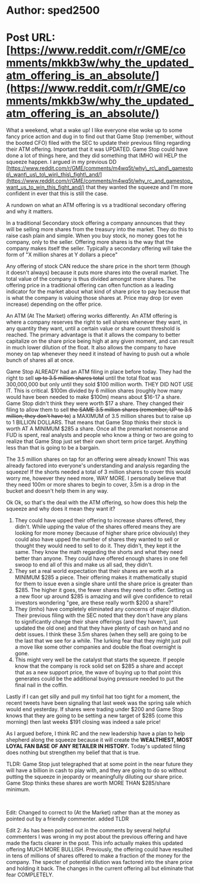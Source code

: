 # Author: sped2500
# Post URL: [https://www.reddit.com/r/GME/comments/mkkb3w/why_the_updated_atm_offering_is_an_absolute/](https://www.reddit.com/r/GME/comments/mkkb3w/why_the_updated_atm_offering_is_an_absolute/)


What a weekend, what a wake up!  I like everyone else woke up to some fancy price action and dug in to find out that Game Stop (remember, without the booted CFO) filed with the SEC to update their previous filing regarding their ATM offering.  Important that it was UPDATED.  Game Stop could have done a lot of things here, and they did something that IMHO will HELP the squeeze happen.  I argued in my previous DD [https://www.reddit.com/r/GME/comments/m4wq5t/why\_rc\_and\_gamestop\_want\_us\_to\_win\_this\_fight\_and/](https://www.reddit.com/r/GME/comments/m4wq5t/why_rc_and_gamestop_want_us_to_win_this_fight_and/) that they wanted the squeeze and I'm more confident in ever that this is still the case.

A rundown on what an ATM offering is vs a traditional secondary offering and why it matters.

In a traditional Secondary stock offering a company announces that they will be selling more shares from the treasury into the market.  They do this to raise cash plain and simple.  When you buy stock, no money goes tot he company, only to the seller.  Offering more shares is the way that the company makes itself the seller.  Typically a secondary offering will take the form of "X million shares at Y dollars a piece"

Any offering of stock CAN reduce the share price in the short term (though it doesn't always) because it puts more shares into the overall market.  The total value of the company is thus divided amongst more shares.  The offering price in a traditional offering can often function as a leading indicator for the market about what kind of share price to pay because that is what the company is valuing those shares at.  Price may drop (or even increase) depending on the offer price.

An ATM (At The Market) offering works differently.  An ATM offering is where a company reserves the right to sell shares whenever they want, in any quantity they want, until a certain value or share count threshold is reached.  The primary advantage is that it allows the company to better capitalize on the share price being high at any given moment, and can result in much lower dilution of the float.  It also allows the company to have money on tap whenever they need it instead of having to push out a whole bunch of shares all at once.

Game Stop ALREADY had an ATM filing in place before today.  They had the right to sell ~~up to 3.5 million shares total~~ until the total float was 300,000,000 but only until they sold $100 million worth.  THEY DID NOT USE IT.  This is critical.  $100m divided by 6 million shares (roughly how many would have been needed to make $100m)  means about $16-17 a share.  Game Stop didn't think they were worth $17 a share.  They changed their filing to allow them to sell ~~the SAME 3.5 million shares (remember, UP to 3.5 million, they don't have to~~) a MAXIMUM of 3.5 million shares but to raise up to 1 BILLION DOLLARS.  That means that Game Stop thinks their stock is worth AT A MINIMUM $285 a share.  Once all the premarket nonsense and FUD is spent, real analysts and people who know a thing or two are going to realize that Game Stop just set their own short term price target.  Anything less than that is going to be a bargain.

The 3.5 million shares on tap for an offering were already known!  This was already factored into everyone's understanding and analysis regarding the squeeze!  If the shorts needed a total of 3 million shares to cover this would worry me, however they need more, WAY MORE.  I personally believe that they need 100m or more shares to begin to cover, 3.5m is a drop in the bucket and doesn't help them in any way.

Ok Ok, so that's the deal with the ATM offering, so how does this help the squeeze and why does it mean they want it?

1. They could have upped their offering to increase shares offered, they didn't.  While upping the value of the shares offered means they are looking for more money (because of higher share price obviously) they could also have upped the number of shares they wanted to sell or thought they would need to sell to do it.  They didn't, they kept it the same.  They know the math regarding the shorts and what they need better than anyone.  They could have offered enough shares in one fell swoop to end all of this and make us all sad, they didn't.
2. They set a real world expectation that their shares are worth at a MINIMUM $285 a piece.  Their offering makes it mathematically stupid for them to issue even a single share until the share price is greater than $285.  The higher it goes, the fewer shares they need to offer.  Getting us a new floor up around $285 is amazing and will give confidence to retail investors wondering "gee, are these really worth $200 a share?"
3. They (imho) have completely eliminated any concerns of major dilution.  Their previous filing with the SEC noted that they don't have any plans to significantly change their share offerings (and they haven't, just updated the old one) and that they have plenty of cash on hand and no debt issues.  I think these 3.5m shares (when they sell) are going to be the last that we see for a while.  The lurking fear that they might just pull a move like some other companies and double the float overnight is gone.
4. This might very well be the catalyst that starts the squeeze.  If people know that the company is rock solid set on $285 a share and accept that as a new support price, the wave of buying up to that point this generates could be the additional buying pressure needed to put the final nail in the coffin.

Lastly if I can get silly and pull my tinfoil hat too tight for a moment, the recent tweets have been signaling that last week was the spring sale which would end yesterday.  If shares were trading under $200 and Game Stop knows that they are going to be setting a new target of $285 (come this morning) then last weeks $191 closing was indeed a sale price!

As I argued before, I think RC and the new leadership have a plan to help shepherd along the squeeze because it will create the **WEALTHIEST, MOST LOYAL FAN BASE OF ANY RETAILER IN HISTORY.**  Today's updated filing does nothing but strengthen my belief that that is true.

TLDR: Game Stop just telegraphed that at some point in the near future they will have a billion in cash to play with, and they are going to do so without putting the squeeze in jeopardy or meaningfully diluting our share price.  Game Stop thinks these shares are worth MORE THAN $285/share minimum.

&#x200B;

Edit:  Changed to correct to (At the Market) rather than at the money as pointed out by a friendly commenter.  added TLDR

Edit 2:  As has been pointed out in the comments by several helpful commenters I was wrong in my post about the previous offering and have made the facts clearer in the post.  This info actually makes this updated offering MUCH MORE BULLISH.  Previously, the offering could have resulted in tens of millions of shares offered to make a fraction of the money for the company.  The specter of potential dilution was factored into the share price and holding it back.  The changes in the current offering all but eliminate that fear COMPLETELY.